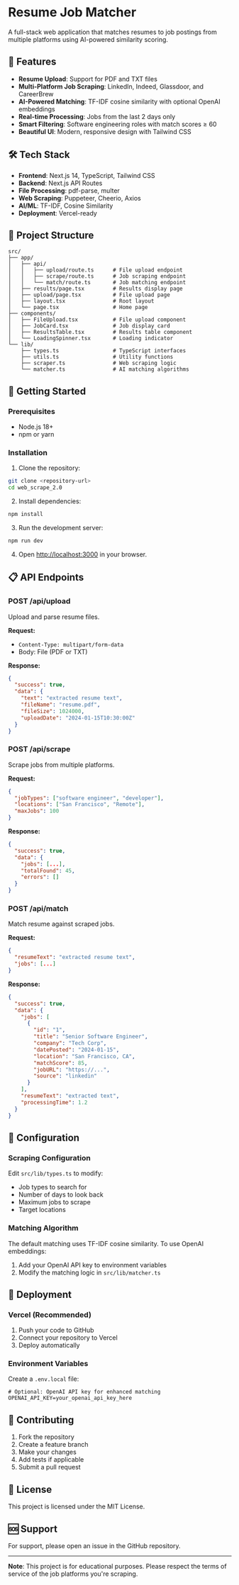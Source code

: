 # Resume Job Matcher

A full-stack web application that matches resumes to job postings from multiple platforms using AI-powered similarity scoring.

## 🚀 Features

- **Resume Upload**: Support for PDF and TXT files
- **Multi-Platform Job Scraping**: LinkedIn, Indeed, Glassdoor, and CareerBrew
- **AI-Powered Matching**: TF-IDF cosine similarity with optional OpenAI embeddings
- **Real-time Processing**: Jobs from the last 2 days only
- **Smart Filtering**: Software engineering roles with match scores ≥ 60
- **Beautiful UI**: Modern, responsive design with Tailwind CSS

## 🛠️ Tech Stack

- **Frontend**: Next.js 14, TypeScript, Tailwind CSS
- **Backend**: Next.js API Routes
- **File Processing**: pdf-parse, multer
- **Web Scraping**: Puppeteer, Cheerio, Axios
- **AI/ML**: TF-IDF, Cosine Similarity
- **Deployment**: Vercel-ready

## 📁 Project Structure

```
src/
├── app/
│   ├── api/
│   │   ├── upload/route.ts      # File upload endpoint
│   │   ├── scrape/route.ts      # Job scraping endpoint
│   │   └── match/route.ts       # Job matching endpoint
│   ├── results/page.tsx         # Results display page
│   ├── upload/page.tsx          # File upload page
│   ├── layout.tsx               # Root layout
│   └── page.tsx                 # Home page
├── components/
│   ├── FileUpload.tsx           # File upload component
│   ├── JobCard.tsx              # Job display card
│   ├── ResultsTable.tsx         # Results table component
│   └── LoadingSpinner.tsx       # Loading indicator
└── lib/
    ├── types.ts                 # TypeScript interfaces
    ├── utils.ts                 # Utility functions
    ├── scraper.ts               # Web scraping logic
    └── matcher.ts               # AI matching algorithms
```

## 🚀 Getting Started

### Prerequisites

- Node.js 18+ 
- npm or yarn

### Installation

1. Clone the repository:
```bash
git clone <repository-url>
cd web_scrape_2.0
```

2. Install dependencies:
```bash
npm install
```

3. Run the development server:
```bash
npm run dev
```

4. Open [http://localhost:3000](http://localhost:3000) in your browser.

## 📋 API Endpoints

### POST /api/upload
Upload and parse resume files.

**Request:**
- `Content-Type: multipart/form-data`
- Body: File (PDF or TXT)

**Response:**
```json
{
  "success": true,
  "data": {
    "text": "extracted resume text",
    "fileName": "resume.pdf",
    "fileSize": 1024000,
    "uploadDate": "2024-01-15T10:30:00Z"
  }
}
```

### POST /api/scrape
Scrape jobs from multiple platforms.

**Request:**
```json
{
  "jobTypes": ["software engineer", "developer"],
  "locations": ["San Francisco", "Remote"],
  "maxJobs": 100
}
```

**Response:**
```json
{
  "success": true,
  "data": {
    "jobs": [...],
    "totalFound": 45,
    "errors": []
  }
}
```

### POST /api/match
Match resume against scraped jobs.

**Request:**
```json
{
  "resumeText": "extracted resume text",
  "jobs": [...]
}
```

**Response:**
```json
{
  "success": true,
  "data": {
    "jobs": [
      {
        "id": "1",
        "title": "Senior Software Engineer",
        "company": "Tech Corp",
        "datePosted": "2024-01-15",
        "location": "San Francisco, CA",
        "matchScore": 85,
        "jobURL": "https://...",
        "source": "linkedin"
      }
    ],
    "resumeText": "extracted text",
    "processingTime": 1.2
  }
}
```

## 🔧 Configuration

### Scraping Configuration
Edit `src/lib/types.ts` to modify:
- Job types to search for
- Number of days to look back
- Maximum jobs to scrape
- Target locations

### Matching Algorithm
The default matching uses TF-IDF cosine similarity. To use OpenAI embeddings:
1. Add your OpenAI API key to environment variables
2. Modify the matching logic in `src/lib/matcher.ts`

## 🚀 Deployment

### Vercel (Recommended)

1. Push your code to GitHub
2. Connect your repository to Vercel
3. Deploy automatically

### Environment Variables

Create a `.env.local` file:
```env
# Optional: OpenAI API key for enhanced matching
OPENAI_API_KEY=your_openai_api_key_here
```

## 🤝 Contributing

1. Fork the repository
2. Create a feature branch
3. Make your changes
4. Add tests if applicable
5. Submit a pull request

## 📝 License

This project is licensed under the MIT License.

## 🆘 Support

For support, please open an issue in the GitHub repository.

---

**Note**: This project is for educational purposes. Please respect the terms of service of the job platforms you're scraping.

